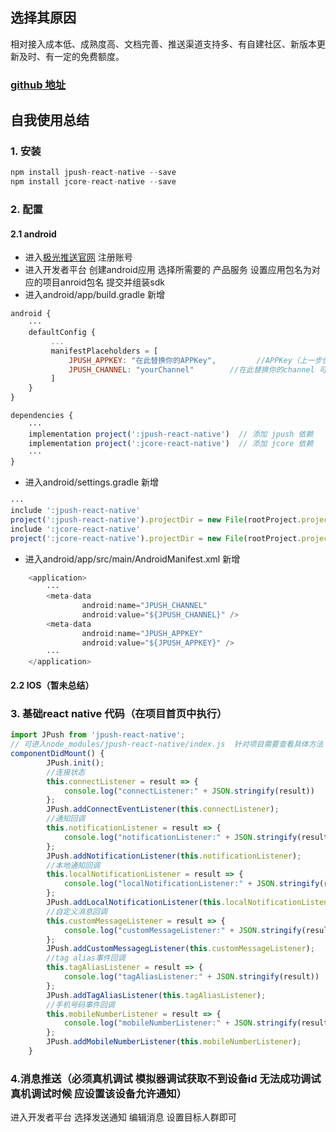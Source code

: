 ## 选择其原因
相对接入成本低、成熟度高、文档完善、推送渠道支持多、有自建社区、新版本更新及时、有一定的免费额度。

### [github 地址](https://github.com/jpush/jpush-react-native)

## 自我使用总结

### 1. 安装
```javascript 1.8
npm install jpush-react-native --save
npm install jcore-react-native --save
```
### 2. 配置
#### 2.1 android
* 进入[极光推送官网](https://www.jiguang.cn/) 注册账号 
* 进入开发者平台 创建android应用 选择所需要的
产品服务 设置应用包名为对应的项目anroid包名 提交并组装sdk
* 进入android/app/build.gradle 新增
```javascript 1.8
android {
    ···
    defaultConfig {
         ...
         manifestPlaceholders = [
             JPUSH_APPKEY: "在此替换你的APPKey",         //APPKey（上一步创建应用对应的APPKey）
             JPUSH_CHANNEL: "yourChannel"        //在此替换你的channel 可自定义
         ]
    }
}
```
```javascript 1.8
dependencies {
    ···
    implementation project(':jpush-react-native')  // 添加 jpush 依赖
    implementation project(':jcore-react-native')  // 添加 jcore 依赖
    ···
}
```
* 进入android/settings.gradle 新增
```javascript 1.8
···
include ':jpush-react-native'
project(':jpush-react-native').projectDir = new File(rootProject.projectDir, '../node_modules/jpush-react-native/android')
include ':jcore-react-native'
project(':jcore-react-native').projectDir = new File(rootProject.projectDir, '../node_modules/jcore-react-native/android')
```

* 进入android/app/src/main/AndroidManifest.xml 新增
```javascript 1.8
    <application>
        ···
        <meta-data
                android:name="JPUSH_CHANNEL"
                android:value="${JPUSH_CHANNEL}" />
        <meta-data
                android:name="JPUSH_APPKEY"
                android:value="${JPUSH_APPKEY}" />
        ···
    </application>
```
#### 2.2 IOS（暂未总结）
### 3. 基础react native 代码（在项目首页中执行）
```javascript 1.8
import JPush from 'jpush-react-native';
// 可进入node_modules/jpush-react-native/index.js  针对项目需要查看具体方法 
componentDidMount() {
        JPush.init();
        //连接状态
        this.connectListener = result => {
            console.log("connectListener:" + JSON.stringify(result))
        };
        JPush.addConnectEventListener(this.connectListener);
        //通知回调
        this.notificationListener = result => {
            console.log("notificationListener:" + JSON.stringify(result))
        };
        JPush.addNotificationListener(this.notificationListener);
        //本地通知回调
        this.localNotificationListener = result => {
            console.log("localNotificationListener:" + JSON.stringify(result))
        };
        JPush.addLocalNotificationListener(this.localNotificationListener);
        //自定义消息回调
        this.customMessageListener = result => {
            console.log("customMessageListener:" + JSON.stringify(result))
        };
        JPush.addCustomMessagegListener(this.customMessageListener);
        //tag alias事件回调
        this.tagAliasListener = result => {
            console.log("tagAliasListener:" + JSON.stringify(result))
        };
        JPush.addTagAliasListener(this.tagAliasListener);
        //手机号码事件回调
        this.mobileNumberListener = result => {
            console.log("mobileNumberListener:" + JSON.stringify(result))
        };
        JPush.addMobileNumberListener(this.mobileNumberListener);
    }
```
### 4.消息推送（必须真机调试 模拟器调试获取不到设备id 无法成功调试 真机调试时候 应设置该设备允许通知）
进入开发者平台 选择发送通知 编辑消息 设置目标人群即可
